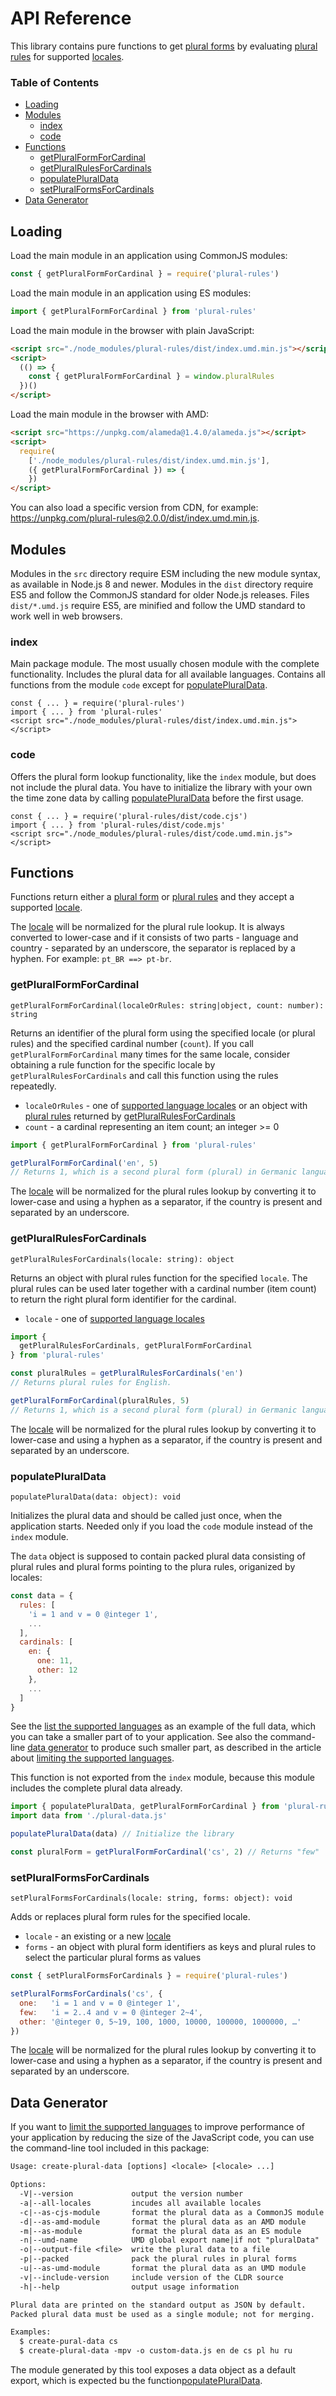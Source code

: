 # API Reference

This library contains pure functions to get [plural forms](./design.md#plural-forms) by evaluating [plural rules](./design.md#plural-rules) for supported [locales](./design.md#locales).

### Table of Contents

- [Loading](#loading)
- [Modules](#modules)
  - [index](#index)
  - [code](#code)
- [Functions](#functions)
  - [getPluralFormForCardinal](#getpluralformforcardinal)
  - [getPluralRulesForCardinals](#getpluralrulesforcardinals)
  - [populatePluralData](#populatepluraldata)
  - [setPluralFormsForCardinals](#setpluralformsforcardinals)
- [Data Generator](#data-generator)

## Loading

Load the main module in an application using CommonJS modules:

```js
const { getPluralFormForCardinal } = require('plural-rules')
```

Load the main module in an application using ES modules:

```js
import { getPluralFormForCardinal } from 'plural-rules'
```

Load the main module in the browser with plain JavaScript:

```html
<script src="./node_modules/plural-rules/dist/index.umd.min.js"></script>
<script>
  (() => {
    const { getPluralFormForCardinal } = window.pluralRules
  })()
</script>
```

Load the main module in the browser with AMD:

```html
<script src="https://unpkg.com/alameda@1.4.0/alameda.js"></script>
<script>
  require(
    ['./node_modules/plural-rules/dist/index.umd.min.js'],
    ({ getPluralFormForCardinal }) => {
    })
</script>
```

You can also load a specific version from CDN, for example: https://unpkg.com/plural-rules@2.0.0/dist/index.umd.min.js.

## Modules

Modules in the `src` directory require ESM including the new module syntax, as available in Node.js 8 and newer. Modules in the `dist` directory require ES5 and follow the CommonJS standard for older Node.js releases. Files `dist/*.umd.js` require ES5, are minified and follow the UMD standard to work well in web browsers.

### index

Main package module. The most usually chosen module with the complete functionality. Includes the plural data for all available languages. Contains all functions from the module `code` except for [populatePluralData](#populatepluraldata).

```
const { ... } = require('plural-rules')
import { ... } from 'plural-rules'
<script src="./node_modules/plural-rules/dist/index.umd.min.js"></script>
```

### code

Offers the plural form lookup functionality, like the `index` module, but does not include the plural data. You have to initialize the library with your own the time zone data by calling [populatePluralData](#populatepluraldata) before the first usage.

```
const { ... } = require('plural-rules/dist/code.cjs')
import { ... } from 'plural-rules/dist/code.mjs'
<script src="./node_modules/plural-rules/dist/code.umd.min.js"></script>
```

## Functions

Functions return either a [plural form](./design.md#plural-forms) or [plural rules](./design.md#plural-rules) and they accept a supported [locale](./design.md#locales).

The [locale](./design.md#locales) will be normalized for the plural rule lookup. It is always converted to lower-case and if it consists of two parts - language and country - separated by an underscore, the separator is replaced by a hyphen. For example: `pt_BR ==> pt-br`.

### getPluralFormForCardinal

```
getPluralFormForCardinal(localeOrRules: string|object, count: number): string
```

Returns an identifier of the plural form using the specified locale (or plural rules) and the specified cardinal number (`count`). If you call `getPluralFormForCardinal` many times for the same locale, consider obtaining a rule function for the specific locale by `getPluralRulesForCardinals` and call this function using the rules repeatedly.

* `localeOrRules` - one of [supported language locales](./languages.md#supported-languages) or an object with [plural rules](./design.md#plural-rules) returned by [getPluralRulesForCardinals](#getpluralrulesforcardinals)
* `count` - a cardinal representing an item count; an integer >= 0

```js
import { getPluralFormForCardinal } from 'plural-rules'

getPluralFormForCardinal('en', 5)
// Returns 1, which is a second plural form (plural) in Germanic languages.
```

The [locale](./design.md#locales) will be normalized for the plural rules lookup by converting it to lower-case and using a hyphen as a separator, if the country is present and separated by an underscore.

### getPluralRulesForCardinals

```
getPluralRulesForCardinals(locale: string): object
```

Returns an object with plural rules function for the specified `locale`. The plural rules can be used later together with a cardinal number (item count) to return the right plural form identifier for the cardinal.

* `locale` - one of [supported language locales](./languages.md#supported-languages)

```js
import {
  getPluralRulesForCardinals, getPluralFormForCardinal
} from 'plural-rules'

const pluralRules = getPluralRulesForCardinals('en')
// Returns plural rules for English.

getPluralFormForCardinal(pluralRules, 5)
// Returns 1, which is a second plural form (plural) in Germanic languages.
```

The [locale](./design.md#locales) will be normalized for the plural rules lookup by converting it to lower-case and using a hyphen as a separator, if the country is present and separated by an underscore.

### populatePluralData

```
populatePluralData(data: object): void
```

Initializes the plural data and should be called just once, when the application starts. Needed only if you load the `code` module instead of the `index` module.

The `data` object is supposed to contain packed plural data consisting of plural rules and plural forms pointing to the plura rules, origanized by locales:

```js
const data = {
  rules: [
    'i = 1 and v = 0 @integer 1',
    ...
  ],
  cardinals: [
    en: {
      one: 11,
      other: 12
    },
    ...
  ]
}
```

See the [list the supported languages](./languages.md#supported-languages) as an example of the full data, which you can take a smaller part of to your application. See also the command-line [data generator](#data-generator) to produce such smaller part, as described in the article about [limiting the supported languages](./usage.md#limit-supported-languages).

This function is not exported from the `index` module, because this module includes the complete plural data already.

```js
import { populatePluralData, getPluralFormForCardinal } from 'plural-rules/dist/code.mjs'
import data from './plural-data.js'

populatePluralData(data) // Initialize the library

const pluralForm = getPluralFormForCardinal('cs', 2) // Returns "few"
```

### setPluralFormsForCardinals

```
setPluralFormsForCardinals(locale: string, forms: object): void
```

Adds or replaces plural form rules for the specified locale.

* `locale` - an existing or a new [locale](./design.md#locales)
* `forms` - an object with plural form identifiers as keys and plural rules to select the particular plural forms as values

```js
const { setPluralFormsForCardinals } = require('plural-rules')

setPluralFormsForCardinals('cs', {
  one:   'i = 1 and v = 0 @integer 1',
  few:   'i = 2..4 and v = 0 @integer 2~4',
  other: '@integer 0, 5~19, 100, 1000, 10000, 100000, 1000000, …'
})
```

The [locale](./design.md#locales) will be normalized for the plural rules lookup by converting it to lower-case and using a hyphen as a separator, if the country is present and separated by an underscore.

## Data Generator

If you want to [limit the supported languages](./usage.md#limit-supported-languages) to improve performance of your application by reducing the size of the JavaScript code, you can use the command-line tool included in this package:

```txt
Usage: create-plural-data [options] <locale> [<locale> ...]

Options:
  -V|--version             output the version number
  -a|--all-locales         incudes all available locales
  -c|--as-cjs-module       format the plural data as a CommonJS module
  -d|--as-amd-module       format the plural data as an AMD module
  -m|--as-module           format the plural data as an ES module
  -n|--umd-name            UMD global export name|if not "pluralData"
  -o|--output-file <file>  write the plural data to a file
  -p|--packed              pack the plural rules in plural forms
  -u|--as-umd-module       format the plural data as an UMD module
  -v|--include-version     include version of the CLDR source
  -h|--help                output usage information

Plural data are printed on the standard output as JSON by default.
Packed plural data must be used as a single module; not for merging.

Examples:
  $ create-pural-data cs
  $ create-plural-data -mpv -o custom-data.js en de cs pl hu ru
```

The module generated by this tool exposes a data object as a default export, which is expected bu the function[populatePluralData](#populatepluraldata).